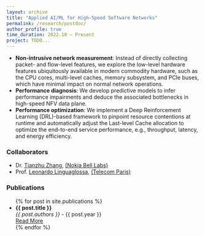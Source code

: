 ```yaml
---
layout: archive
title: "Applied AI/ML for High-Speed Software Networks"
permalink: /research/postdoc/
author_profile: true
time_duration: 2022.10 – Present
project: TODO...
---
```


- **Non-intrusive network measurement**: Instead of directly collecting packet- and flow-level features, we explore the low-level hardware features ubiquitously available in modern commodity hardware, such as the CPU cores, multi-level caches, memory subsystem, and PCIe buses, which have minimal impact on normal network operations.
- **Performance diagnosis**: We develop predictive models to infer performance impairments and deduce the associated bottlenecks in high-speed NFV data plane.
- **Performance optimization**: We implement a Deep Reinforcement Learning (DRL)-based framework to pinpoint resource contentions at runtime and automatically adjust the Last-level Cache allocation to optimize the end-to-end service performance, e.g., throughput, latency, and energy efficiency.

### Collaborators
- Dr. [Tianzhu Zhang](https://www.bell-labs.com/about/researcher-profiles/tianzhu-zhang/), [(Nokia Bell Labs)](https://www.bell-labs.com/about/locations/paris-saclay-france/)
- Prof. [Leonardo Linguaglossa](https://perso.telecom-paristech.fr/linguaglossa/), [(Telecom Paris)](https://www.telecom-paris.fr/)

### Publications
<ul>
  {% for post in site.publications %}
    <li>
      <strong>{{ post.title }}</strong><br/>
      <em>{{ post.authors }}</em> - {{ post.year }}<br/>
      <a href="{{ post.url }}">Read More</a>
    </li>
  {% endfor %}
</ul>
